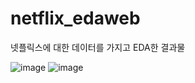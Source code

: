 # netflix_edaweb

넷플릭스에 대한 데이터를 가지고 EDA한 결과물

![image](https://user-images.githubusercontent.com/42461455/113650635-804d2900-96cb-11eb-81cc-712a4020d012.png)
![image](https://user-images.githubusercontent.com/42461455/113650688-9824ad00-96cb-11eb-8001-ec4ceb1ff69a.png)
